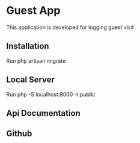 # Guest App

This application is developed for logging guest visit

## Installation

Run php artisan migrate

## Local Server

Run php -S localhost:8000 -t public

## Api Documentation

## Github


